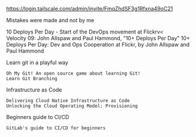 https://login.tailscale.com/admin/invite/FmqZhdSF3g1Rfxna49oC21

Mistakes were made and not by me



10 Deploys Per Day - Start of the DevOps movement at Flickrv<\
    Velocity 09: John Allspaw and Paul Hammond, "10+ Deploys Per Day"
    10+ Deploys Per Day: Dev and Ops Cooperation at Flickr, by John Allspaw and Paul Hammond

Learn git in a playful way

    Oh My Git! An open source game about learning Git!
    Learn Git Branching

Infrastructure as Code

    Delivering Cloud Native Infrastructure as Code
    Unlocking the Cloud Operating Model: Provisioning

Beginners guide to CI/CD

    GitLab's guide to CI/CD for beginners